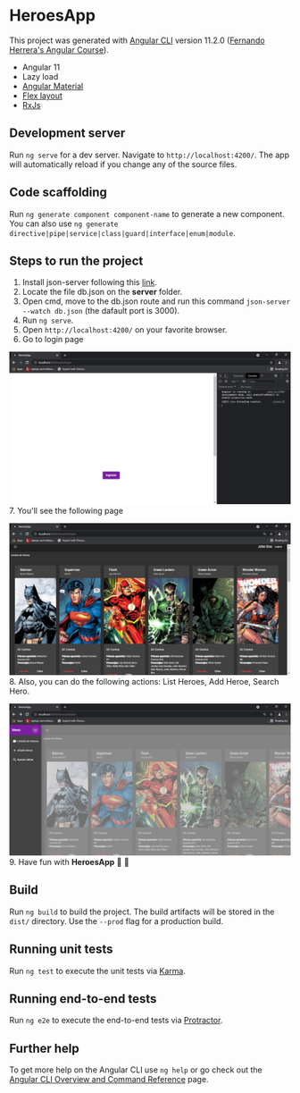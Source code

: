 # HeroesApp

This project was generated with [Angular CLI](https://github.com/angular/angular-cli) version 11.2.0 ([Fernando Herrera's Angular Course](https://www.udemy.com/course/angular-fernando-herrera/)).

- Angular 11
- Lazy load
- [Angular Material](https://material.angular.io/)
- [Flex layout](https://www.npmjs.com/package/@angular/flex-layout)
- [RxJs](https://rxjs.dev/)

## Development server

Run `ng serve` for a dev server. Navigate to `http://localhost:4200/`. The app will automatically reload if you change any of the source files.

## Code scaffolding

Run `ng generate component component-name` to generate a new component. You can also use `ng generate directive|pipe|service|class|guard|interface|enum|module`.

## Steps to run the project
1. Install json-server following this [link](https://www.npmjs.com/package/json-server).
2. Locate the file db.json on the **server** folder.
3. Open cmd, move to the db.json route and run this command `json-server --watch db.json` (the dafault port is 3000).
4. Run `ng serve`.
5. Open `http://localhost:4200/` on your favorite browser.
6. Go to login page

![Login](https://raw.githubusercontent.com/juniorsaraviao/HeroesApp-Angular/master/resources/LoginPage.jpg)  
7. You'll see the following page

![MainPage](https://raw.githubusercontent.com/juniorsaraviao/HeroesApp-Angular/master/resources/MainPage.jpg)
8. Also, you can do the following actions: List Heroes, Add Heroe, Search Hero.

![MainPage](https://raw.githubusercontent.com/juniorsaraviao/HeroesApp-Angular/master/resources/Menu.jpg)
9. Have fun with **HeroesApp** :call_me_hand: :star2:

## Build

Run `ng build` to build the project. The build artifacts will be stored in the `dist/` directory. Use the `--prod` flag for a production build.

## Running unit tests

Run `ng test` to execute the unit tests via [Karma](https://karma-runner.github.io).

## Running end-to-end tests

Run `ng e2e` to execute the end-to-end tests via [Protractor](http://www.protractortest.org/).

## Further help

To get more help on the Angular CLI use `ng help` or go check out the [Angular CLI Overview and Command Reference](https://angular.io/cli) page.
